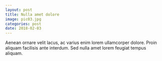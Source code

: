 ```yaml
---
layout: post
title: Nulla amet dolore
image: pic03.jpg
categories: post
date: 2018-02-03
---
```

Aenean ornare velit lacus, ac varius enim lorem ullamcorper dolore. Proin aliquam facilisis ante interdum. Sed nulla amet lorem feugiat tempus aliquam.
